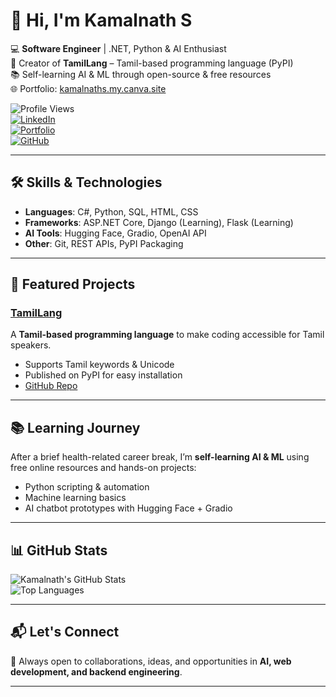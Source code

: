 # 👋 Hi, I'm Kamalnath S  

💻 **Software Engineer** | .NET, Python & AI Enthusiast  
🚀 Creator of **TamilLang** – Tamil-based programming language (PyPI)  
📚 Self-learning AI & ML through open-source & free resources  
🌐 Portfolio: [kamalnaths.my.canva.site](https://kamalnaths.my.canva.site)  

![Profile Views](https://komarev.com/ghpvc/?username=KamalnathS1719&color=blue)  
[![LinkedIn](https://img.shields.io/badge/LinkedIn-Connect-blue)](https://linkedin.com/in/kamalnath-s)  
[![Portfolio](https://img.shields.io/badge/Portfolio-Visit-green)](https://kamalnaths.my.canva.site)  
[![GitHub](https://img.shields.io/badge/GitHub-Follow-black)](https://github.com/KamalnathS1719)  

---

## 🛠 Skills & Technologies
- **Languages**: C#, Python, SQL, HTML, CSS  
- **Frameworks**: ASP.NET Core, Django (Learning), Flask (Learning)  
- **AI Tools**: Hugging Face, Gradio, OpenAI API  
- **Other**: Git, REST APIs, PyPI Packaging  

---

## 📌 Featured Projects
### [TamilLang](https://pypi.org/project/tamilcode/)  
A **Tamil-based programming language** to make coding accessible for Tamil speakers.  
- Supports Tamil keywords & Unicode  
- Published on PyPI for easy installation  
- [GitHub Repo](https://github.com/KamalnathS1719/tamilcode)

---

## 📚 Learning Journey
After a brief health-related career break, I’m **self-learning AI & ML** using free online resources and hands-on projects:  
- Python scripting & automation  
- Machine learning basics  
- AI chatbot prototypes with Hugging Face + Gradio  

---

## 📊 GitHub Stats
![Kamalnath's GitHub Stats](https://github-readme-stats.vercel.app/api?username=KamalnathS1719&show_icons=true&theme=radical)  
![Top Languages](https://github-readme-stats.vercel.app/api/top-langs/?username=KamalnathS1719&layout=compact&theme=radical)  

---

## 📬 Let's Connect
💌 Always open to collaborations, ideas, and opportunities in **AI, web development, and backend engineering**.


---
